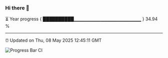 ### Hi there 👋

⏳ Year progress { ██████████▁▁▁▁▁▁▁▁▁▁▁▁▁▁▁▁▁▁▁▁ } 34.94 %

---

⏰ Updated on Thu, 08 May 2025 12:45:11 GMT

![Progress Bar CI](https://github.com/liununu/liununu/workflows/Progress%20Bar%20CI/badge.svg)
